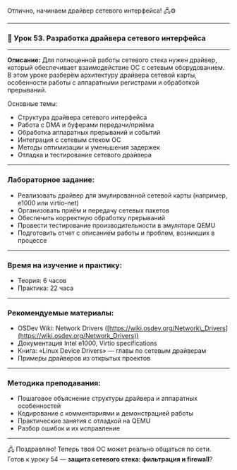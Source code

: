 Отлично, начинаем драйвер сетевого интерфейса! 🖧⚙️

---

### 🔹 Урок 53. Разработка драйвера сетевого интерфейса

---

**Описание:**
Для полноценной работы сетевого стека нужен драйвер, который обеспечивает взаимодействие ОС с сетевым оборудованием. В этом уроке разберём архитектуру драйвера сетевой карты, особенности работы с аппаратными регистрами и обработкой прерываний.

Основные темы:

* Структура драйвера сетевого интерфейса
* Работа с DMA и буферами передачи/приёма
* Обработка аппаратных прерываний и событий
* Интеграция с сетевым стеком ОС
* Методы оптимизации и уменьшения задержек
* Отладка и тестирование сетевого драйвера

---

### Лабораторное задание:

* Реализовать драйвер для эмулированной сетевой карты (например, e1000 или virtio-net)
* Организовать приём и передачу сетевых пакетов
* Обеспечить корректную обработку прерываний
* Провести тестирование производительности в эмуляторе QEMU
* Подготовить отчет с описанием работы и проблем, возникших в процессе

---

### Время на изучение и практику:

* Теория: 6 часов
* Практика: 22 часа

---

### Рекомендуемые материалы:

* OSDev Wiki: Network Drivers ([https://wiki.osdev.org/Network\_Drivers](https://wiki.osdev.org/Network_Drivers))
* Документация Intel e1000, Virtio specifications
* Книга: «Linux Device Drivers» — главы по сетевым драйверам
* Примеры драйверов из открытых проектов

---

### Методика преподавания:

* Пошаговое объяснение структуры драйвера и аппаратных особенностей
* Кодирование с комментариями и демонстрацией работы
* Практические занятия с отладкой на QEMU
* Разбор ошибок и их исправление

---

🖧 Поздравляю! Теперь твоя ОС может реально общаться по сети. Готов к уроку 54 — **защита сетевого стека: фильтрация и firewall**?

